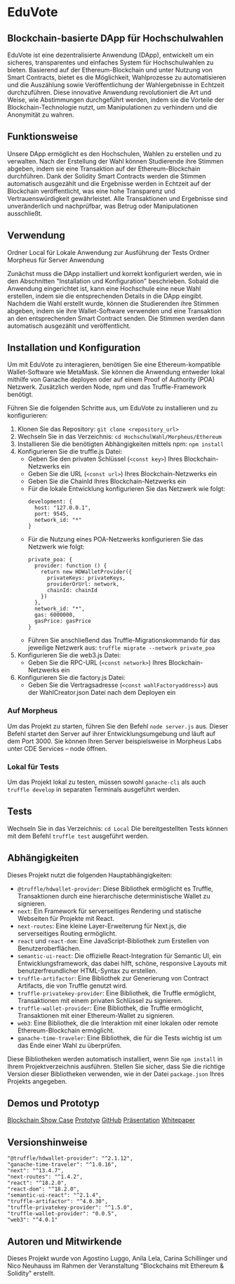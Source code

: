 # EduVote

## Blockchain-basierte DApp für Hochschulwahlen

EduVote ist eine dezentralisierte Anwendung (DApp), entwickelt um ein sicheres, transparentes und einfaches System für Hochschulwahlen zu bieten. Basierend auf der Ethereum-Blockchain und unter Nutzung von Smart Contracts, bietet es die Möglichkeit, Wahlprozesse zu automatisieren und die Auszählung sowie Veröffentlichung der Wahlergebnisse in Echtzeit durchzuführen. Diese innovative Anwendung revolutioniert die Art und Weise, wie Abstimmungen durchgeführt werden, indem sie die Vorteile der Blockchain-Technologie nutzt, um Manipulationen zu verhindern und die Anonymität zu wahren.

## Funktionsweise

Unsere DApp ermöglicht es den Hochschulen, Wahlen zu erstellen und zu verwalten. Nach der Erstellung der Wahl können Studierende ihre Stimmen abgeben, indem sie eine Transaktion auf der Ethereum-Blockchain durchführen. Dank der Solidity Smart Contracts werden die Stimmen automatisch ausgezählt und die Ergebnisse werden in Echtzeit auf der Blockchain veröffentlicht, was eine hohe Transparenz und Vertrauenswürdigkeit gewährleistet. Alle Transaktionen und Ergebnisse sind unveränderlich und nachprüfbar, was Betrug oder Manipulationen ausschließt.

## Verwendung

Ordner Local für Lokale Anwendung zur Ausführung der Tests
Ordner Morpheus für Server Anwendung

Zunächst muss die DApp installiert und korrekt konfiguriert werden, wie in den Abschnitten "Installation und Konfiguration" beschrieben. Sobald die Anwendung eingerichtet ist, kann eine Hochschule eine neue Wahl erstellen, indem sie die entsprechenden Details in die DApp eingibt. Nachdem die Wahl erstellt wurde, können die Studierenden ihre Stimmen abgeben, indem sie ihre Wallet-Software verwenden und eine Transaktion an den entsprechenden Smart Contract senden. Die Stimmen werden dann automatisch ausgezählt und veröffentlicht.

## Installation und Konfiguration

Um mit EduVote zu interagieren, benötigen Sie eine Ethereum-kompatible Wallet-Software wie MetaMask. Sie können die Anwendung entweder lokal mithilfe von Ganache deployen oder auf einem Proof of Authority (POA) Netzwerk. Zusätzlich werden Node, npm und das Truffle-Framework benötigt.

Führen Sie die folgenden Schritte aus, um EduVote zu installieren und zu konfigurieren:

1. Klonen Sie das Repository: `git clone <repository_url>`
2. Wechseln Sie in das Verzeichnis: `cd HochschulWahl/Morpheus/Ethereum`
3. Installieren Sie die benötigten Abhängigkeiten mittels npm: `npm install`
4. Konfigurieren Sie die truffle.js Datei:
    - Geben Sie den privaten Schlüssel (`<const key>`) Ihres Blockchain-Netzwerks ein
    - Geben Sie die URL (`<const url>`) Ihres Blockchain-Netzwerks ein
    - Geben Sie die ChainId Ihres Blockchain-Netzwerks ein
    - Für die lokale Entwicklung konfigurieren Sie das Netzwerk wie folgt:
        ```
        development: {
          host: "127.0.0.1",
          port: 9545,
          network_id: "*"
        }
        ```
    - Für die Nutzung eines POA-Netzwerks konfigurieren Sie das Netzwerk wie folgt:
        ```
        private_poa: { 
          provider: function () {
            return new HDWalletProvider({
              privateKeys: privateKeys,
              providerOrUrl: network,
              chainId: chainId
            })
          },
          network_id: "*",
          gas: 6000000,
          gasPrice: gasPrice
        }
        ```
    - Führen Sie anschließend das Truffle-Migrationskommando für das jeweilige Netzwerk aus: `truffle migrate --network private_poa`
5. Konfigurieren Sie die web3.js Datei:
    - Geben Sie die RPC-URL (`<const network>`) Ihres Blockchain-Netzwerks ein
6. Konfigurieren Sie die factory.js Datei:
    - Geben Sie die Vertragsadresse (`<const wahlFactoryaddress>`) aus der WahlCreator.json Datei nach dem Deployen ein



### Auf Morpheus

Um das Projekt zu starten, führen Sie den Befehl `node server.js` aus. Dieser Befehl startet den Server auf ihrer Entwicklungsumgebung und läuft auf dem Port 3000. Sie können Ihren Server beispielsweise in Morpheus Labs unter CDE Services – node öffnen.

### Lokal für Tests

Um das Projekt lokal zu testen, müssen sowohl `ganache-cli` als auch `truffle develop` in separaten Terminals ausgeführt werden.

## Tests
Wechseln Sie in das Verzeichnis: `cd Local`
Die bereitgestellten Tests können mit dem Befehl `truffle test` ausgeführt werden.

## Abhängigkeiten

Dieses Projekt nutzt die folgenden Hauptabhängigkeiten:

- `@truffle/hdwallet-provider`: Diese Bibliothek ermöglicht es Truffle, Transaktionen durch eine hierarchische deterministische Wallet zu signieren.
- `next`: Ein Framework für serverseitiges Rendering und statische Webseiten für Projekte mit React.
- `next-routes`: Eine kleine Layer-Erweiterung für Next.js, die serverseitiges Routing ermöglicht.
- `react` und `react-dom`: Eine JavaScript-Bibliothek zum Erstellen von Benutzeroberflächen.
- `semantic-ui-react`: Die offizielle React-Integration für Semantic UI, ein Entwicklungsframework, das dabei hilft, schöne, responsive Layouts mit benutzerfreundlicher HTML-Syntax zu erstellen.
- `truffle-artifactor`: Eine Bibliothek zur Generierung von Contract Artifacts, die von Truffle genutzt wird.
- `truffle-privatekey-provider`: Eine Bibliothek, die Truffle ermöglicht, Transaktionen mit einem privaten Schlüssel zu signieren.
- `truffle-wallet-provider`: Eine Bibliothek, die Truffle ermöglicht, Transaktionen mit einer Ethereum-Wallet zu signieren.
- `web3`: Eine Bibliothek, die die Interaktion mit einer lokalen oder remote Ethereum-Blockchain ermöglicht.
- `ganache-time-traveler`: Eine Bibliothek, die für die Tests wichtig ist um das Ende einer Wahl zu überprüfen.

Diese Bibliotheken werden automatisch installiert, wenn Sie `npm install` in Ihrem Projektverzeichnis ausführen. Stellen Sie sicher, dass Sie die richtige Version dieser Bibliotheken verwenden, wie in der Datei `package.json` Ihres Projekts angegeben.

## Demos und Prototyp

[Blockchain Show Case](https://1drv.ms/v/s!Aq44rLifzynUxS5ch5QJ3Jr55_ZU?e=7VsADx)
[Prototyp](https://www.figma.com/file/WwJsdOIbPN0WwmUemF0c8L/Hochschulwahl?type=design&node-id=0%3A1&mode=design&t=X8DiRjt2rzAuwmxt-1)
[GitHub](https://github.com/HM2023-BC/Hochschulwahl.git)
[Präsentation](https://1drv.ms/p/s!Aq44rLifzynUxCpnW163opB2pa0x?e=BXjPan)
[Whitepaper](https://1drv.ms/b/s!Aq44rLifzynUxSfUC0wwXqDJ6M2S?e=oPUP7B)

## Versionshinweise

    "@truffle/hdwallet-provider": "^2.1.12",
    "ganache-time-traveler": "^1.0.16",
    "next": "^13.4.7",
    "next-routes": "^1.4.2",
    "react": "^18.2.0",
    "react-dom": "^18.2.0",
    "semantic-ui-react": "^2.1.4",
    "truffle-artifactor": "^4.0.30",
    "truffle-privatekey-provider": "^1.5.0",
    "truffle-wallet-provider": "0.0.5",
    "web3": "^4.0.1"

## Autoren und Mitwirkende

Dieses Projekt wurde von Agostino Luggo, Anila Lela, Carina Schillinger und Nico Neuhauss im Rahmen der Veranstaltung "Blockchains mit Ethereum & Solidity" erstellt.

